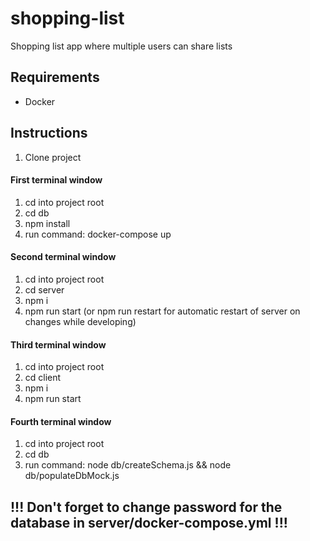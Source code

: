 # shopping-list
Shopping list app where multiple users can share lists

## Requirements
- Docker


## Instructions
1. Clone project

#### First terminal window
1. cd into project root 
2. cd db
3. npm install
4. run command: docker-compose up

#### Second terminal window
1. cd into project root
2. cd server
3. npm i
4. npm run start (or npm run restart for automatic restart of server on changes while developing)

#### Third terminal window
1. cd into project root
2. cd client
3. npm i
4. npm run start

#### Fourth terminal window
1. cd into project root
2. cd db
3. run command: node db/createSchema.js && node db/populateDbMock.js


## !!! Don't forget to change password for the database in server/docker-compose.yml !!!

